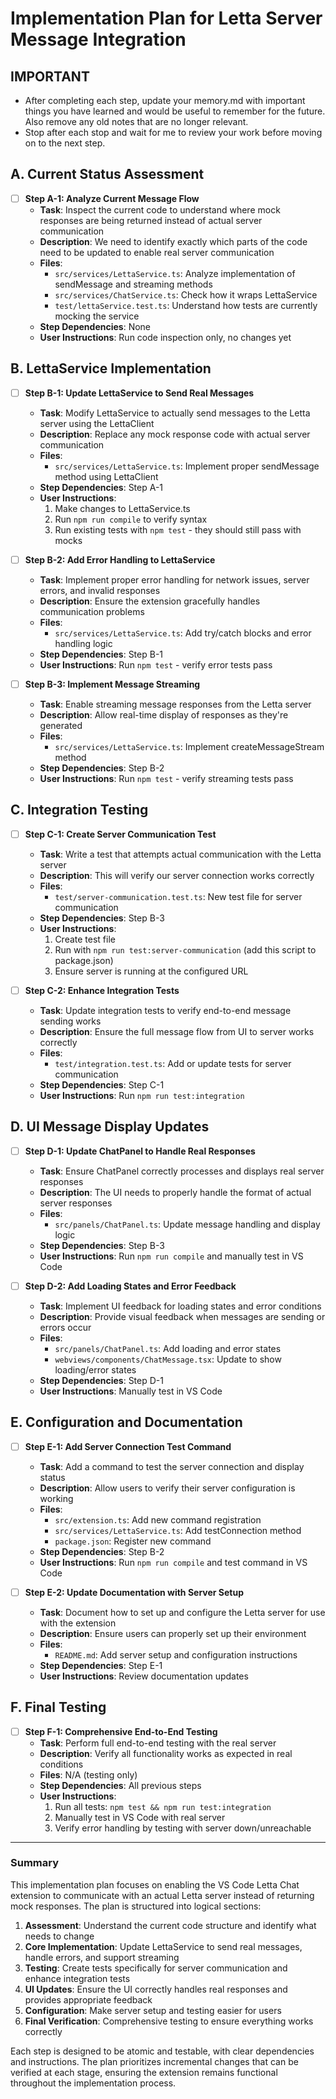 # Implementation Plan for Letta Server Message Integration

## IMPORTANT
- After completing each step, update your memory.md with important things you have learned and would be useful to remember for the future. Also remove any old notes that are no longer relevant.
- Stop after each stop and wait for me to review your work before moving on to the next step.

## A. Current Status Assessment
- [ ] **Step A-1: Analyze Current Message Flow**
  - **Task**: Inspect the current code to understand where mock responses are being returned instead of actual server communication
  - **Description**: We need to identify exactly which parts of the code need to be updated to enable real server communication
  - **Files**:
    - `src/services/LettaService.ts`: Analyze implementation of sendMessage and streaming methods
    - `src/services/ChatService.ts`: Check how it wraps LettaService
    - `test/lettaService.test.ts`: Understand how tests are currently mocking the service
  - **Step Dependencies**: None
  - **User Instructions**: Run code inspection only, no changes yet

## B. LettaService Implementation
- [ ] **Step B-1: Update LettaService to Send Real Messages**
  - **Task**: Modify LettaService to actually send messages to the Letta server using the LettaClient
  - **Description**: Replace any mock response code with actual server communication
  - **Files**:
    - `src/services/LettaService.ts`: Implement proper sendMessage method using LettaClient
  - **Step Dependencies**: Step A-1
  - **User Instructions**:
    1. Make changes to LettaService.ts
    2. Run `npm run compile` to verify syntax
    3. Run existing tests with `npm test` - they should still pass with mocks

- [ ] **Step B-2: Add Error Handling to LettaService**
  - **Task**: Implement proper error handling for network issues, server errors, and invalid responses
  - **Description**: Ensure the extension gracefully handles communication problems
  - **Files**:
    - `src/services/LettaService.ts`: Add try/catch blocks and error handling logic
  - **Step Dependencies**: Step B-1
  - **User Instructions**: Run `npm test` - verify error tests pass

- [ ] **Step B-3: Implement Message Streaming**
  - **Task**: Enable streaming message responses from the Letta server
  - **Description**: Allow real-time display of responses as they're generated
  - **Files**:
    - `src/services/LettaService.ts`: Implement createMessageStream method
  - **Step Dependencies**: Step B-2
  - **User Instructions**: Run `npm test` - verify streaming tests pass

## C. Integration Testing
- [ ] **Step C-1: Create Server Communication Test**
  - **Task**: Write a test that attempts actual communication with the Letta server
  - **Description**: This will verify our server connection works correctly
  - **Files**:
    - `test/server-communication.test.ts`: New test file for server communication
  - **Step Dependencies**: Step B-3
  - **User Instructions**:
    1. Create test file
    2. Run with `npm run test:server-communication` (add this script to package.json)
    3. Ensure server is running at the configured URL

- [ ] **Step C-2: Enhance Integration Tests**
  - **Task**: Update integration tests to verify end-to-end message sending works
  - **Description**: Ensure the full message flow from UI to server works correctly
  - **Files**:
    - `test/integration.test.ts`: Add or update tests for server communication
  - **Step Dependencies**: Step C-1
  - **User Instructions**: Run `npm run test:integration`

## D. UI Message Display Updates
- [ ] **Step D-1: Update ChatPanel to Handle Real Responses**
  - **Task**: Ensure ChatPanel correctly processes and displays real server responses
  - **Description**: The UI needs to properly handle the format of actual server responses
  - **Files**:
    - `src/panels/ChatPanel.ts`: Update message handling and display logic
  - **Step Dependencies**: Step B-3
  - **User Instructions**: Run `npm run compile` and manually test in VS Code

- [ ] **Step D-2: Add Loading States and Error Feedback**
  - **Task**: Implement UI feedback for loading states and error conditions
  - **Description**: Provide visual feedback when messages are sending or errors occur
  - **Files**:
    - `src/panels/ChatPanel.ts`: Add loading and error states
    - `webviews/components/ChatMessage.tsx`: Update to show loading/error states
  - **Step Dependencies**: Step D-1
  - **User Instructions**: Manually test in VS Code

## E. Configuration and Documentation
- [ ] **Step E-1: Add Server Connection Test Command**
  - **Task**: Add a command to test the server connection and display status
  - **Description**: Allow users to verify their server configuration is working
  - **Files**:
    - `src/extension.ts`: Add new command registration
    - `src/services/LettaService.ts`: Add testConnection method
    - `package.json`: Register new command
  - **Step Dependencies**: Step B-2
  - **User Instructions**: Run `npm run compile` and test command in VS Code

- [ ] **Step E-2: Update Documentation with Server Setup**
  - **Task**: Document how to set up and configure the Letta server for use with the extension
  - **Description**: Ensure users can properly set up their environment
  - **Files**:
    - `README.md`: Add server setup and configuration instructions
  - **Step Dependencies**: Step E-1
  - **User Instructions**: Review documentation updates

## F. Final Testing
- [ ] **Step F-1: Comprehensive End-to-End Testing**
  - **Task**: Perform full end-to-end testing with the real server
  - **Description**: Verify all functionality works as expected in real conditions
  - **Files**: N/A (testing only)
  - **Step Dependencies**: All previous steps
  - **User Instructions**:
    1. Run all tests: `npm test && npm run test:integration`
    2. Manually test in VS Code with real server
    3. Verify error handling by testing with server down/unreachable

---

### Summary

This implementation plan focuses on enabling the VS Code Letta Chat extension to communicate with an actual Letta server instead of returning mock responses. The plan is structured into logical sections:

1. **Assessment**: Understand the current code structure and identify what needs to change
2. **Core Implementation**: Update LettaService to send real messages, handle errors, and support streaming
3. **Testing**: Create tests specifically for server communication and enhance integration tests
4. **UI Updates**: Ensure the UI correctly handles real responses and provides appropriate feedback
5. **Configuration**: Make server setup and testing easier for users
6. **Final Verification**: Comprehensive testing to ensure everything works correctly

Each step is designed to be atomic and testable, with clear dependencies and instructions. The plan prioritizes incremental changes that can be verified at each stage, ensuring the extension remains functional throughout the implementation process.